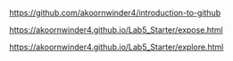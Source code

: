 https://github.com/akoornwinder4/introduction-to-github

https://akoornwinder4.github.io/Lab5_Starter/expose.html

https://akoornwinder4.github.io/Lab5_Starter/explore.html
